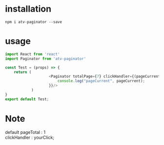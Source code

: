 # installation

``` shell
npm i atv-paginator --save
```

# usage

``` javascript
import React from 'react'
import Paginator from 'atv-paginator'

const Test = (props) => {
    return (
                    <Paginator totalPage={7} clickHandler={(pageCurrent)=>{
                        console.log("pageCurrent", pageCurrent);
                    }}/>
            )
}
export default Test;

```
# Note
default pageTotal  : 1 <br />
clickHandler : yourClick;
